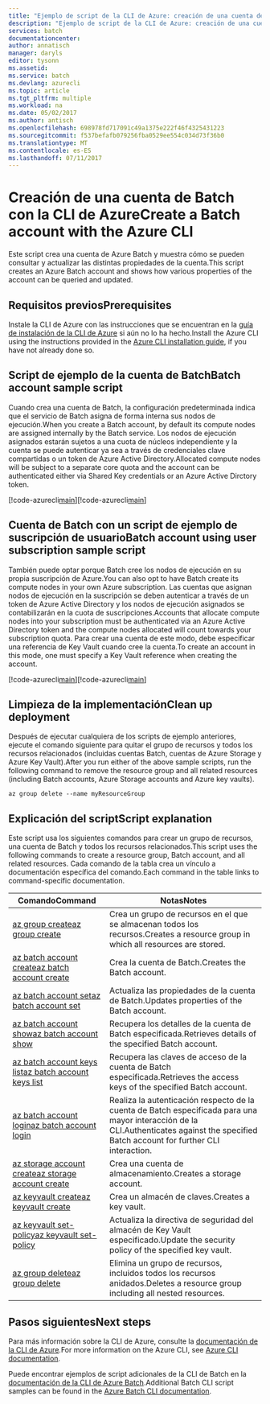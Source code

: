 ```yaml
---
title: "Ejemplo de script de la CLI de Azure: creación de una cuenta de Batch | Microsoft Docs"
description: "Ejemplo de script de la CLI de Azure: creación de una cuenta de Batch"
services: batch
documentationcenter: 
author: annatisch
manager: daryls
editor: tysonn
ms.assetid: 
ms.service: batch
ms.devlang: azurecli
ms.topic: article
ms.tgt_pltfrm: multiple
ms.workload: na
ms.date: 05/02/2017
ms.author: antisch
ms.openlocfilehash: 698978fd717091c49a1375e222f46f4325431223
ms.sourcegitcommit: f537befafb079256fba0529ee554c034d73f36b0
ms.translationtype: MT
ms.contentlocale: es-ES
ms.lasthandoff: 07/11/2017
---
```

# <a name="create-a-batch-account-with-the-azure-cli"></a><span data-ttu-id="6c862-103">Creación de una cuenta de Batch con la CLI de Azure</span><span class="sxs-lookup"><span data-stu-id="6c862-103">Create a Batch account with the Azure CLI</span></span>

<span data-ttu-id="6c862-104">Este script crea una cuenta de Azure Batch y muestra cómo se pueden consultar y actualizar las distintas propiedades de la cuenta.</span><span class="sxs-lookup"><span data-stu-id="6c862-104">This script creates an Azure Batch account and shows how various properties of the account can be queried and updated.</span></span>

## <a name="prerequisites"></a><span data-ttu-id="6c862-105">Requisitos previos</span><span class="sxs-lookup"><span data-stu-id="6c862-105">Prerequisites</span></span>

<span data-ttu-id="6c862-106">Instale la CLI de Azure con las instrucciones que se encuentran en la [guía de instalación de la CLI de Azure](https://docs.microsoft.com/cli/azure/install-azure-cli) si aún no lo ha hecho.</span><span class="sxs-lookup"><span data-stu-id="6c862-106">Install the Azure CLI using the instructions provided in the [Azure CLI installation guide](https://docs.microsoft.com/cli/azure/install-azure-cli), if you have not already done so.</span></span>

## <a name="batch-account-sample-script"></a><span data-ttu-id="6c862-107">Script de ejemplo de la cuenta de Batch</span><span class="sxs-lookup"><span data-stu-id="6c862-107">Batch account sample script</span></span>

<span data-ttu-id="6c862-108">Cuando crea una cuenta de Batch, la configuración predeterminada indica que el servicio de Batch asigna de forma interna sus nodos de ejecución.</span><span class="sxs-lookup"><span data-stu-id="6c862-108">When you create a Batch account, by default its compute nodes are assigned internally by the Batch service.</span></span> <span data-ttu-id="6c862-109">Los nodos de ejecución asignados estarán sujetos a una cuota de núcleos independiente y la cuenta se puede autenticar ya sea a través de credenciales clave compartidas o un token de Azure Active Directory.</span><span class="sxs-lookup"><span data-stu-id="6c862-109">Allocated compute nodes will be subject to a separate core quota and the account can be authenticated either via Shared Key credentials or an Azure Active Dirctory token.</span></span>

<span data-ttu-id="6c862-110">[!code-azurecli[main](../../../cli_scripts/batch/create-account/create-account.sh "Creación de cuenta")]</span><span class="sxs-lookup"><span data-stu-id="6c862-110">[!code-azurecli[main](../../../cli_scripts/batch/create-account/create-account.sh "Create Account")]</span></span>

## <a name="batch-account-using-user-subscription-sample-script"></a><span data-ttu-id="6c862-111">Cuenta de Batch con un script de ejemplo de suscripción de usuario</span><span class="sxs-lookup"><span data-stu-id="6c862-111">Batch account using user subscription sample script</span></span>

<span data-ttu-id="6c862-112">También puede optar porque Batch cree los nodos de ejecución en su propia suscripción de Azure.</span><span class="sxs-lookup"><span data-stu-id="6c862-112">You can also opt to have Batch create its compute nodes in your own Azure subscription.</span></span>
<span data-ttu-id="6c862-113">Las cuentas que asignan nodos de ejecución en la suscripción se deben autenticar a través de un token de Azure Active Directory y los nodos de ejecución asignados se contabilizarán en la cuota de suscripciones.</span><span class="sxs-lookup"><span data-stu-id="6c862-113">Accounts that allocate compute nodes into your subscription must be authenticated via an Azure Active Directory token and the compute nodes allocated will count towards your subscription quota.</span></span> <span data-ttu-id="6c862-114">Para crear una cuenta de este modo, debe especificar una referencia de Key Vault cuando cree la cuenta.</span><span class="sxs-lookup"><span data-stu-id="6c862-114">To create an account in this mode, one must specify a Key Vault reference when creating the account.</span></span>

<span data-ttu-id="6c862-115">[!code-azurecli[main](../../../cli_scripts/batch/create-account/create-account-user-subscription.sh  "Creación de una cuenta con suscripción de usuario")]</span><span class="sxs-lookup"><span data-stu-id="6c862-115">[!code-azurecli[main](../../../cli_scripts/batch/create-account/create-account-user-subscription.sh  "Create Account using User Subscription")]</span></span>

## <a name="clean-up-deployment"></a><span data-ttu-id="6c862-116">Limpieza de la implementación</span><span class="sxs-lookup"><span data-stu-id="6c862-116">Clean up deployment</span></span>

<span data-ttu-id="6c862-117">Después de ejecutar cualquiera de los scripts de ejemplo anteriores, ejecute el comando siguiente para quitar el grupo de recursos y todos los recursos relacionados (incluidas cuentas Batch, cuentas de Azure Storage y Azure Key Vault).</span><span class="sxs-lookup"><span data-stu-id="6c862-117">After you run either of the above sample scripts, run the following command to remove the resource group and all related resources (including Batch accounts, Azure Storage accounts and Azure key vaults).</span></span>

```azurecli
az group delete --name myResourceGroup
```

## <a name="script-explanation"></a><span data-ttu-id="6c862-118">Explicación del script</span><span class="sxs-lookup"><span data-stu-id="6c862-118">Script explanation</span></span>

<span data-ttu-id="6c862-119">Este script usa los siguientes comandos para crear un grupo de recursos, una cuenta de Batch y todos los recursos relacionados.</span><span class="sxs-lookup"><span data-stu-id="6c862-119">This script uses the following commands to create a resource group, Batch account, and all related resources.</span></span> <span data-ttu-id="6c862-120">Cada comando de la tabla crea un vínculo a documentación específica del comando.</span><span class="sxs-lookup"><span data-stu-id="6c862-120">Each command in the table links to command-specific documentation.</span></span>

| <span data-ttu-id="6c862-121">Comando</span><span class="sxs-lookup"><span data-stu-id="6c862-121">Command</span></span> | <span data-ttu-id="6c862-122">Notas</span><span class="sxs-lookup"><span data-stu-id="6c862-122">Notes</span></span> |
|---|---|
| [<span data-ttu-id="6c862-123">az group create</span><span class="sxs-lookup"><span data-stu-id="6c862-123">az group create</span></span>](https://docs.microsoft.com/cli/azure/group#create) | <span data-ttu-id="6c862-124">Crea un grupo de recursos en el que se almacenan todos los recursos.</span><span class="sxs-lookup"><span data-stu-id="6c862-124">Creates a resource group in which all resources are stored.</span></span> |
| [<span data-ttu-id="6c862-125">az batch account create</span><span class="sxs-lookup"><span data-stu-id="6c862-125">az batch account create</span></span>](https://docs.microsoft.com/cli/azure/batch/account#create) | <span data-ttu-id="6c862-126">Crea la cuenta de Batch.</span><span class="sxs-lookup"><span data-stu-id="6c862-126">Creates the Batch account.</span></span>  |
| [<span data-ttu-id="6c862-127">az batch account set</span><span class="sxs-lookup"><span data-stu-id="6c862-127">az batch account set</span></span>](https://docs.microsoft.com/cli/azure/batch/account#set) | <span data-ttu-id="6c862-128">Actualiza las propiedades de la cuenta de Batch.</span><span class="sxs-lookup"><span data-stu-id="6c862-128">Updates properties of the Batch account.</span></span>  |
| [<span data-ttu-id="6c862-129">az batch account show</span><span class="sxs-lookup"><span data-stu-id="6c862-129">az batch account show</span></span>](https://docs.microsoft.com/cli/azure/batch/account#show) | <span data-ttu-id="6c862-130">Recupera los detalles de la cuenta de Batch especificada.</span><span class="sxs-lookup"><span data-stu-id="6c862-130">Retrieves details of the specified Batch account.</span></span>  |
| [<span data-ttu-id="6c862-131">az batch account keys list</span><span class="sxs-lookup"><span data-stu-id="6c862-131">az batch account keys list</span></span>](https://docs.microsoft.com/cli/azure/batch/account/keys#list) | <span data-ttu-id="6c862-132">Recupera las claves de acceso de la cuenta de Batch especificada.</span><span class="sxs-lookup"><span data-stu-id="6c862-132">Retrieves the access keys of the specified Batch account.</span></span>  |
| [<span data-ttu-id="6c862-133">az batch account login</span><span class="sxs-lookup"><span data-stu-id="6c862-133">az batch account login</span></span>](https://docs.microsoft.com/cli/azure/batch/account#login) | <span data-ttu-id="6c862-134">Realiza la autenticación respecto de la cuenta de Batch especificada para una mayor interacción de la CLI.</span><span class="sxs-lookup"><span data-stu-id="6c862-134">Authenticates against the specified Batch account for further CLI interaction.</span></span>  |
| [<span data-ttu-id="6c862-135">az storage account create</span><span class="sxs-lookup"><span data-stu-id="6c862-135">az storage account create</span></span>](https://docs.microsoft.com/cli/azure/storage/account#create) | <span data-ttu-id="6c862-136">Crea una cuenta de almacenamiento.</span><span class="sxs-lookup"><span data-stu-id="6c862-136">Creates a storage account.</span></span> |
| [<span data-ttu-id="6c862-137">az keyvault create</span><span class="sxs-lookup"><span data-stu-id="6c862-137">az keyvault create</span></span>](https://docs.microsoft.com/cli/azure/keyvault#create) | <span data-ttu-id="6c862-138">Crea un almacén de claves.</span><span class="sxs-lookup"><span data-stu-id="6c862-138">Creates a key vault.</span></span> |
| [<span data-ttu-id="6c862-139">az keyvault set-policy</span><span class="sxs-lookup"><span data-stu-id="6c862-139">az keyvault set-policy</span></span>](https://docs.microsoft.com/cli/azure/keyvault#set-policy) | <span data-ttu-id="6c862-140">Actualiza la directiva de seguridad del almacén de Key Vault especificado.</span><span class="sxs-lookup"><span data-stu-id="6c862-140">Update the security policy of the specified key vault.</span></span> |
| [<span data-ttu-id="6c862-141">az group delete</span><span class="sxs-lookup"><span data-stu-id="6c862-141">az group delete</span></span>](https://docs.microsoft.com/cli/azure/group#delete) | <span data-ttu-id="6c862-142">Elimina un grupo de recursos, incluidos todos los recursos anidados.</span><span class="sxs-lookup"><span data-stu-id="6c862-142">Deletes a resource group including all nested resources.</span></span> |

## <a name="next-steps"></a><span data-ttu-id="6c862-143">Pasos siguientes</span><span class="sxs-lookup"><span data-stu-id="6c862-143">Next steps</span></span>

<span data-ttu-id="6c862-144">Para más información sobre la CLI de Azure, consulte la [documentación de la CLI de Azure](https://docs.microsoft.com/cli/azure/overview).</span><span class="sxs-lookup"><span data-stu-id="6c862-144">For more information on the Azure CLI, see [Azure CLI documentation](https://docs.microsoft.com/cli/azure/overview).</span></span>

<span data-ttu-id="6c862-145">Puede encontrar ejemplos de script adicionales de la CLI de Batch en la [documentación de la CLI de Azure Batch](../batch-cli-samples.md).</span><span class="sxs-lookup"><span data-stu-id="6c862-145">Additional Batch CLI script samples can be found in the [Azure Batch CLI documentation](../batch-cli-samples.md).</span></span>
